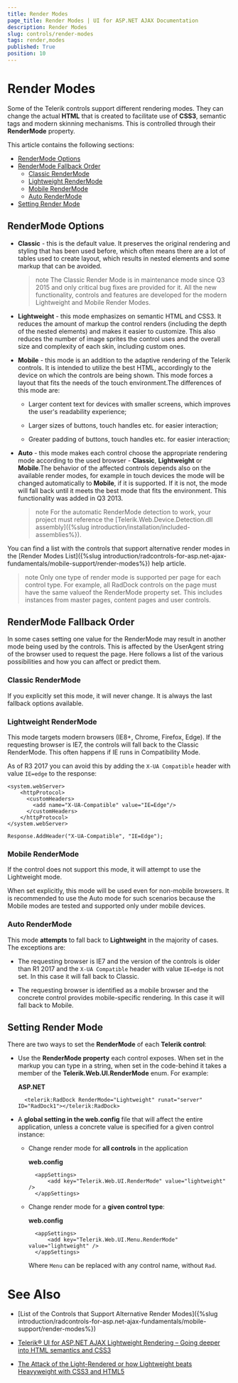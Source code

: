 ```yaml
---
title: Render Modes
page_title: Render Modes | UI for ASP.NET AJAX Documentation
description: Render Modes
slug: controls/render-modes
tags: render,modes
published: True
position: 10
---
```


# Render Modes



Some of the Telerik controls support different rendering modes. They can change the actual **HTML** that is created	to facilitate use of **CSS3**, semantic tags and modern skinning mechanisms. This is controlled through their	**RenderMode** property.

This article contains the following sections:

* [RenderMode Options](#rendermode-options)
* [RenderMode Fallback Order](#rendermode-fallback-order)
	* [Classic RenderMode](#classic-rendermode)
	* [Lightweight RenderMode](#lightweight-rendermode)
	* [Mobile RenderMode](#mobile-rendermode)
	* [Auto RenderMode](#auto-rendermode)
* [Setting Render Mode](#setting-render-mode)

## RenderMode Options

* **Classic** - this is the default value. It preserves the original rendering and styling that has been used before, which	often means there are a lot of tables used to create layout, which results in nested elements and some markup that can be avoided.
	
	>note The Classic Render Mode is in maintenance mode since Q3 2015 and only critical bug fixes are provided for it. All the new functionality, controls and features are developed for the modern Lightweight and Mobile Render Modes.

* **Lightweight** - this mode emphasizes on semantic HTML and CSS3. It reduces the amount of markup the control renders	(including the depth of the nested elements) and makes it easier to customize.	This also reduces the number of image sprites the control uses and the overall size and complexity of each skin, including custom ones.

* **Mobile** - this mode is an addition to the adaptive rendering of the Telerik controls. It is intended to utilize the best HTML, accordingly to the device on which the controls are being shown. This mode forces a layout that fits the needs of the touch environment.The differences of this mode are:

	* Larger content text for devices with smaller screens, which improves the user's readability experience;
	
	* Larger sizes of buttons, touch handles etc. for easier interaction;
	
	* Greater padding of buttons, touch handles etc. for easier interaction;

* **Auto** - this mode makes each control choose the appropriate rendering mode according to the used	browser - **Classic**, **Lightweight** or **Mobile**.The behavior of the affected controls depends also on the available render modes, for example in touch devices the mode will be changed automatically to **Mobile**, if it is supported. If it is not, the mode will fall back until it meets the best mode that fits the environment. This functionality was added in Q3 2013.

	>note For the automatic RenderMode detection to work, your project must reference the [Telerik.Web.Device.Detection.dll assembly]({%slug introduction/installation/included-assemblies%}).

You can find a list with the controls that support alternative render modes in the [Render Modes List]({%slug introduction/radcontrols-for-asp.net-ajax-fundamentals/mobile-support/render-modes%}) help article.

>note Only one type of render mode is supported per page for each control type. For example, all RadDock controls on the page must have the same valueof the RenderMode property set. This includes instances from master pages, content pages and user controls.


## RenderMode Fallback Order

In some cases setting one value for the RenderMode may result in another mode being used by the controls. This is affected by the UserAgent string of the browser used to request the page. Here follows a list of the various possibilities and how you can affect or predict them.

### Classic RenderMode

If you explicitly set this mode, it will never change. It is always the last fallback options available.

### Lightweight RenderMode

This mode targets modern browsers (IE8+, Chrome, Firefox, Edge). If the requesting browser is IE7, the controls will fall back to the Classic RenderMode. This often happens if IE runs in Compatibility Mode.

As of R3 2017 you can avoid this by adding the `X-UA Compatible` header with value `IE=edge` to the response:

````web.config
<system.webServer>
    <httpProtocol>
      <customHeaders>
        <add name="X-UA-Compatible" value="IE=Edge"/>
      </customHeaders>
	</httpProtocol>
</system.webServer>
````

````Code-behind
Response.AddHeader("X-UA-Compatible", "IE=Edge"); 
````

### Mobile RenderMode

If the control does not support this mode, it will attempt to use the Lightweight mode.

When set explicitly, this mode will be used even for non-mobile browsers. It is recommended to use the Auto mode for such scenarios because the Mobile modes are tested and supported only under mobile devices.

### Auto RenderMode

This mode **attempts** to fall back to **Lightweight** in the majority of cases. The exceptions are:

* The requesting browser is IE7 and the version of the controls is older than R1 2017 and the `X-UA Compatible` header with value `IE=edge` is not set. In this case it will fall back to Classic.

* The requesting browser is identified as a mobile browser and the concrete control provides mobile-specific rendering. In this case it will fall back to Mobile.



## Setting Render Mode

There are two ways to set the **RenderMode** of each **Telerik control**:

* Use the **RenderMode property** each control exposes. When set in the markup you can type in a string, when set in the code-behind it takes a member of the **Telerik.Web.UI.RenderMode** enum. For example:

	**ASP.NET**
	
		<telerik:RadDock RenderMode="Lightweight" runat="server" ID="RadDock1"></telerik:RadDock>




* A **global setting in the web.config** file that will affect the entire application,	unless a concrete value is specified for a given control instance:

	* Change render mode for **all controls** in the application
	
		**web.config**

			<appSettings>
				<add key="Telerik.Web.UI.RenderMode" value="lightweight" />
			</appSettings>
	
	
	
	* Change render mode for a **given control type**:
	
		**web.config**

			<appSettings>
				<add key="Telerik.Web.UI.Menu.RenderMode" value="lightweight" />
			</appSettings>
	

		Where `Menu` can be replaced with any control name, without `Rad`.

# See Also

 * [List of the Controls that Support Alternative Render Modes]({%slug introduction/radcontrols-for-asp.net-ajax-fundamentals/mobile-support/render-modes%})

 * [Telerik® UI for ASP.NET AJAX Lightweight Rendering – Going deeper into HTML semantics and CSS3](http://www.telerik.com/blogs/radcontrols-for-asp.net-ajax-lightweight-rendering-semantic-html-and-css3)

 * [The Attack of the Light-Rendered or how Lightweight beats Heavyweight with CSS3 and HTML5](http://blogs.telerik.com/aspnet-ajax/posts/13-06-13/attack-of-the-light-rendered-css3-and-html5-win)
